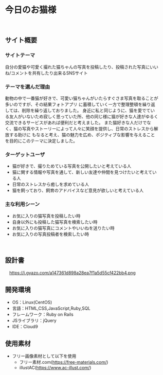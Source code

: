 # 今日のお猫様
​
## サイト概要
### サイトテーマ

自分の愛猫や可愛く撮れた猫ちゃんの写真を投稿したり、投稿された写真にいいね/コメントを共有したり出来るSNSサイト
​
### テーマを選んだ理由

動物の中で一番猫が好きで、可愛い猫ちゃんがいたらすぐさま写真を取ることが多いのですが、その結果フォトアプリ
に蓄積していく一方で整理整頓を繰り返しては、削除を繰り返しておりました。
身近に私と同じように、猫を愛でている友人がいないため寂しく思っていた所、他の同じ様に猫が好きな人達がゆるく
交流できるサービスがあれば便利だと考えました。
また猫好きな人だけでなく、猫の写真やストーリーによって人々に笑顔を提供し、日常のストレスから解放する助けに
もなると考え、猫の魅力を広め、ポジティブな影響を与えることを目的にこのテーマに決定しました。

### ターゲットユーザ

* 猫が好きで、撮りためている写真を公開したいと考えている人
* 猫に関する情報や写真を通して、新しい友達や仲間を見つけたいと考えている人
* 日常のストレスから癒しを求めている人
* 猫を飼っており、飼育のアドバイスなど意見が欲しいと考えている人
​
### 主な利用シーン

* お気に入りの猫写真を投稿したい時
* 自身以外にも投稿した猫写真を検索したい時
* お気に入りの猫写真にコメントやいいねを送りたい時
* お気に入りの写真投稿者を検索したい時

​
## 設計書
　https://i.gyazo.com/a147361d898a28ea7f1a5d55cf422bb4.png
​
## 開発環境
* OS：Linux(CentOS)
* 言語：HTML,CSS,JavaScript,Ruby,SQL
* フレームワーク：Ruby on Rails
* JSライブラリ：jQuery
* IDE：Cloud9
​
## 使用素材
* フリー画像素材として以下を使用
  * フリー素材.com(https://free-materials.com/)
  * illustAC(https://www.ac-illust.com/)